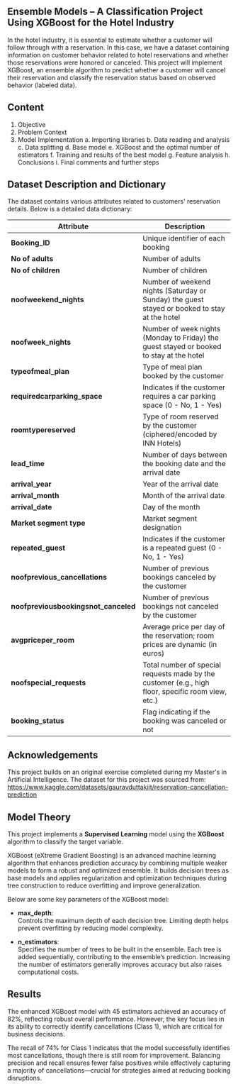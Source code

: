 ## Ensemble Models – A Classification Project Using XGBoost for the Hotel Industry

In the hotel industry, it is essential to estimate whether a customer will follow through with a reservation. In this case, we have a dataset containing information on customer behavior related to hotel reservations and whether those reservations were honored or canceled. This project will implement XGBoost, an ensemble algorithm to predict whether a customer will cancel their reservation and classify the reservation status based on observed behavior (labeled data).


## Content

1. Objective
2. Problem Context
3. Model Implementation
    a. Importing libraries
    b. Data reading and analysis
    c. Data splitting
    d. Base model
    e. XGBoost and the optimal number of estimators
    f. Training and results of the best model
    g. Feature analysis
    h. Conclusions
    i. Final comments and further steps


## Dataset Description and Dictionary

The dataset contains various attributes related to customers' reservation details. Below is a detailed data dictionary:

| **Attribute**                      | **Description**                                                                                                                            |
|------------------------------------|--------------------------------------------------------------------------------------------------------------------------------------------|
| **Booking_ID**                     | Unique identifier of each booking                                                                                                          |
| **No of adults**                   | Number of adults                                                                                                                           |
| **No of children**                 | Number of children                                                                                                                         |
| **noofweekend_nights**             | Number of weekend nights (Saturday or Sunday) the guest stayed or booked to stay at the hotel                                              |
| **noofweek_nights**                | Number of week nights (Monday to Friday) the guest stayed or booked to stay at the hotel                                                    |
| **typeofmeal_plan**                | Type of meal plan booked by the customer                                                                                                   |
| **requiredcarparking_space**       | Indicates if the customer requires a car parking space (0 - No, 1 - Yes)                                                                    |
| **roomtypereserved**               | Type of room reserved by the customer (ciphered/encoded by INN Hotels)                                                                      |
| **lead_time**                      | Number of days between the booking date and the arrival date                                                                                |
| **arrival_year**                   | Year of the arrival date                                                                                                                    |
| **arrival_month**                  | Month of the arrival date                                                                                                                   |
| **arrival_date**                   | Day of the month                                                                                                                            |
| **Market segment type**            | Market segment designation                                                                                                                  |
| **repeated_guest**                 | Indicates if the customer is a repeated guest (0 - No, 1 - Yes)                                                                             |
| **noofprevious_cancellations**     | Number of previous bookings canceled by the customer                                                                                        |
| **noofpreviousbookingsnot_canceled** | Number of previous bookings not canceled by the customer                                                                                   |
| **avgpriceper_room**               | Average price per day of the reservation; room prices are dynamic (in euros)                                                                |
| **noofspecial_requests**           | Total number of special requests made by the customer (e.g., high floor, specific room view, etc.)                                           |
| **booking_status**                 | Flag indicating if the booking was canceled or not                                                                                          |


## Acknowledgements

This project builds on an original exercise completed during my Master's in Artificial Intelligence. The dataset for this project was sourced from: https://www.kaggle.com/datasets/gauravduttakiit/reservation-cancellation-prediction


## Model Theory

This project implements a **Supervised Learning** model using the **XGBoost** algorithm to classify the target variable.

XGBoost (eXtreme Gradient Boosting) is an advanced machine learning algorithm that enhances prediction accuracy by combining multiple weaker models to form a robust and optimized ensemble. It builds decision trees as base models and applies regularization and optimization techniques during tree construction to reduce overfitting and improve generalization. 

Below are some key parameters of the XGBoost model:

- **max_depth**:  
   Controls the maximum depth of each decision tree. Limiting depth helps prevent overfitting by reducing model complexity.

- **n_estimators**:  
   Specifies the number of trees to be built in the ensemble. Each tree is added sequentially, contributing to the ensemble’s prediction. Increasing the number of estimators generally improves accuracy but also raises computational costs.


## Results

The enhanced XGBoost model with 45 estimators achieved an accuracy of 82%, reflecting robust overall performance. However, the key focus lies in its ability to correctly identify cancellations (Class 1), which are critical for business decisions.

The recall of 74% for Class 1 indicates that the model successfully identifies most cancellations, though there is still room for improvement. Balancing precision and recall ensures fewer false positives while effectively capturing a majority of cancellations—crucial for strategies aimed at reducing booking disruptions.

